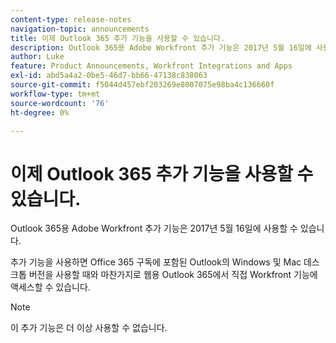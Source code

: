 ```yaml
---
content-type: release-notes
navigation-topic: announcements
title: 이제 Outlook 365 추가 기능을 사용할 수 있습니다.
description: Outlook 365용 Adobe Workfront 추가 기능은 2017년 5월 16일에 사용할 수 있습니다.
author: Luke
feature: Product Announcements, Workfront Integrations and Apps
exl-id: abd5a4a2-0be5-46d7-bb66-47138c838063
source-git-commit: f5044d457ebf203269e8007075e98ba4c136660f
workflow-type: tm+mt
source-wordcount: '76'
ht-degree: 0%

---
```


# 이제 Outlook 365 추가 기능을 사용할 수 있습니다.

Outlook 365용 Adobe Workfront 추가 기능은 2017년 5월 16일에 사용할 수 있습니다.

추가 기능을 사용하면 Office 365 구독에 포함된 Outlook의 Windows 및 Mac 데스크톱 버전을 사용할 때와 마찬가지로 웹용 Outlook 365에서 직접 Workfront 기능에 액세스할 수 있습니다.

>[!NOTE]
>
>이 추가 기능은 더 이상 사용할 수 없습니다.
